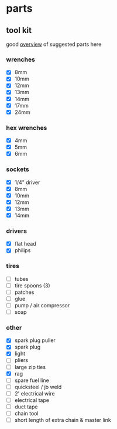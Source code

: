 # parts

## tool kit

good [overview](http://www.advrider.com/forums/showthread.php?t=262998) of
suggested parts here

### wrenches

- [x] 8mm
- [x] 10mm
- [x] 12mm
- [x] 13mm
- [x] 14mm
- [x] 17mm
- [x] 24mm

### hex wrenches

- [x] 4mm
- [x] 5mm
- [x] 6mm

### sockets

- [x] 1/4" driver
- [x] 8mm
- [x] 10mm
- [x] 12mm
- [x] 13mm
- [x] 14mm

### drivers

- [x] flat head
- [x] philips

### tires

- [ ] tubes
- [ ] tire spoons (3)
- [ ] patches
- [ ] glue
- [ ] pump / air compressor
- [ ] soap

### other

- [x] spark plug puller
- [x] spark plug
- [x] light
- [ ] pliers
- [ ] large zip ties
- [x] rag
- [ ] spare fuel line
- [ ] quicksteel / jb weld
- [ ] 2' electrical wire
- [ ] electrical tape
- [ ] duct tape
- [ ] chain tool
- [ ] short length of extra chain & master link
